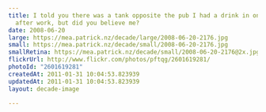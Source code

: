 ```yaml
---
title: I told you there was a tank opposite the pub I had a drink in on Friday
  after work, but did you believe me?
date: 2008-06-20
large: https://mea.patrick.nz/decade/large/2008-06-20-2176.jpg
small: https://mea.patrick.nz/decade/small/2008-06-20-2176.jpg
smallRetina: https://mea.patrick.nz/decade/small/2008-06-20-2176@2x.jpg
flickrUrl: http://www.flickr.com/photos/pftqg/2601619281/
photoId: "2601619281"
createdAt: 2011-01-31 10:04:53.823939
updatedAt: 2011-01-31 10:04:53.823939
layout: decade-image

---
```


